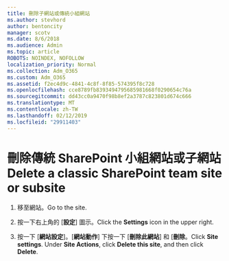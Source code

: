```yaml
---
title: 刪除子網站或傳統小組網站
ms.author: stevhord
author: bentoncity
manager: scotv
ms.date: 8/6/2018
ms.audience: Admin
ms.topic: article
ROBOTS: NOINDEX, NOFOLLOW
localization_priority: Normal
ms.collection: Adm_O365
ms.custom: Adm_O365
ms.assetid: f2ec4d9c-4841-4c8f-8f85-574395f8c728
ms.openlocfilehash: cce8789fb8393494795685981668f0290654c76a
ms.sourcegitcommit: dd43cc0a9470f98b8ef2a3787c823801d674c666
ms.translationtype: MT
ms.contentlocale: zh-TW
ms.lasthandoff: 02/12/2019
ms.locfileid: "29911403"
---
```

# <a name="delete-a-classic-sharepoint-team-site-or-subsite"></a><span data-ttu-id="a7cac-102">刪除傳統 SharePoint 小組網站或子網站</span><span class="sxs-lookup"><span data-stu-id="a7cac-102">Delete a classic SharePoint team site or subsite</span></span>

1. <span data-ttu-id="a7cac-103">移至網站。</span><span class="sxs-lookup"><span data-stu-id="a7cac-103">Go to the site.</span></span>
    
2. <span data-ttu-id="a7cac-104">按一下右上角的 [**設定**] 圖示。</span><span class="sxs-lookup"><span data-stu-id="a7cac-104">Click the **Settings** icon in the upper right.</span></span> 
    
3. <span data-ttu-id="a7cac-p101">按一下 [**網站設定**]。[**網站動作**] 下按一下 [**刪除此網站**] 和 [**刪除**。</span><span class="sxs-lookup"><span data-stu-id="a7cac-p101">Click **Site settings**. Under **Site Actions**, click **Delete this site**, and then click **Delete**.</span></span>
    

